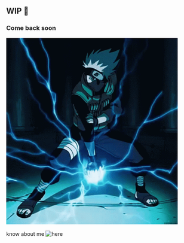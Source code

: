 ## WIP 👋

### Come back soon

![cool-dude](naruto.gif)


know about me ![here](surajk013.github.io)
